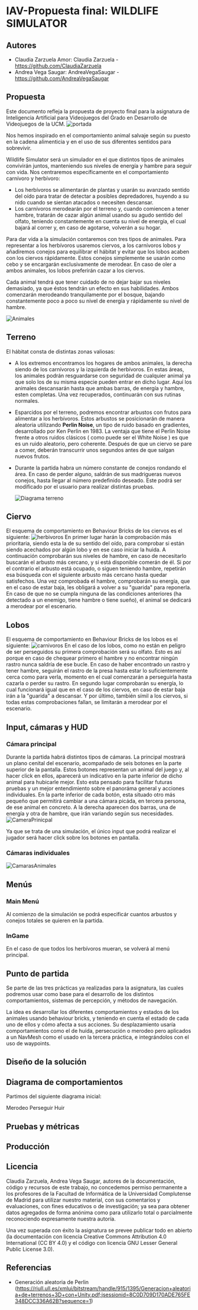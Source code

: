 # IAV-Propuesta final: WILDLIFE SIMULATOR

## Autores
- Claudia Zarzuela Amor: Claudia Zarzuela - https://github.com/ClaudiaZarzuela
- Andrea Vega Saugar: AndreaVegaSaugar - https://github.com/AndreaVegaSaugar

## Propuesta
Este documento refleja la propuesta de proyecto final para la asignatura de Inteligencia Artificial para Videojuegos del Grado en Desarrollo de Videojuegos de la UCM.
![portada](https://github.com/ClaudiaZarzuela/IAV24-ZarzuelaAmorVegaSaugar/assets/100291375/c11f77eb-25d6-45cf-862f-99abc7fde9f9)


Nos hemos inspirado en el comportamiento animal salvaje según su puesto en la cadena alimenticia y en el uso de sus diferentes sentidos para sobrevivir.

Wildlife Simulator será un simulador en el que distintos tipos de animales convivirán juntos, manteniendo sus niveles de energía y hambre para seguir con vida. Nos centraremos específicamente en el comportamiento carnívoro y herbívoro:

- Los herbívoros se alimentarán de plantas y usarán su avanzado sentido del oído para tratar de detectar a posibles depredadores, huyendo a su nido cuando se sientan atacados o necesiten descansar. 
- Los carnívoros merodearán por el terreno y, cuando comiencen a tener hambre, tratarán de cazar algún animal usando su agudo sentido del olfato, teniendo constantemente en cuenta su nivel de energía, el cual bajará al correr y, en caso de agotarse, volverán a su hogar.

Para dar vida a la simulación contaremos con tres tipos de animales. Para representar a los herbívoros usaremos ciervos, a los carnívoros lobos y añadiremos conejos para equilibrar el hábitat y evitar que los lobos acaben con los ciervos rápidamente. Estos conejos simplemente se usarán como cebo y se encargarán exclusivamente de merodear. En caso de oler a ambos animales, los lobos preferirán cazar a los ciervos. 

Cada animal tendrá que tener cuidado de no dejar bajar sus niveles demasiado, ya que éstos tendrán un efecto en sus habilidades. Ambos comenzarán merodeando tranquilamente por el bosque, bajando constantemente  poco a poco su nivel de energía y rápidamente su nivel de hambre. 

![Animales](https://github.com/ClaudiaZarzuela/IAV24-ZarzuelaAmorVegaSaugar/assets/100291375/a18be436-1821-4cbc-96f9-c168641cff51)

## Terreno
El hábitat consta de distintas zonas valiosas:
- A los extremos encontramos los hogares de ambos animales, la derecha siendo de los carnívoros y la izquierda de herbívoros. En estas áreas, los animales podrán resguardarse con seguridad de cualquier animal ya que solo los de su misma especie pueden entrar en dicho lugar. Aquí los animales descansarán hasta que ambas barras, de energía y hambre, esten completas. Una vez recuperados, continuarán con sus rutinas normales.

- Esparcidos por el terreno, podremos encontrar arbustos con frutos para alimentar a los herbívoros. Estos arbustos se posicionarán de manera aleatoria utilizando **Perlin Noise**, un tipo de ruido basado en gradientes, desarrollado por Ken Perlin en 1983. La ventaja que tiene el Perlin Noise frente a otros ruidos clásicos ( como puede ser el White Noise ) es que es un ruido aleatorio, pero coherente. Después de que un ciervo se pare a comer, deberán transcurrir unos segundos antes de que salgan nuevos frutos.

- Durante la partida habra un número constante de conejos rondando el área. En caso de perder alguno, saldrán de sus madrigueras nuevos conejos, hasta llegar al número predefinido deseado. Este podrá ser modificado por el usuario para realizar distintas pruebas.

  ![Diagrama terreno](https://github.com/ClaudiaZarzuela/IAV24-ZarzuelaAmorVegaSaugar/assets/100291375/5cc055e6-0b0c-44c3-9b0e-10fed633d730)

## Ciervo
El esquema de comportamiento en Behaviour Bricks de los ciervos es el siguiente:
 ![herbivoros](https://github.com/ClaudiaZarzuela/IAV24-ZarzuelaAmorVegaSaugar/assets/99989921/4f87fbc7-fe76-4c35-8952-f94b6ed484b5)
En primer lugar harán la comprobación más prioritaria, siendo esta la de su sentido del oído, para comprobar si están siendo acechados por algún lobo y en ese caso iniciar la huida.
A continuación comprobarán sus niveles de hambre, en caso de necesitarlo buscarán el arbusto más cercano, y si está disponible comerán de él. Si por el contrario el arbusto está ocupado, o siguen teniendo hambre, repetirán esa búsqueda con el siguiente arbusto más cercano hasta quedar satisfechos.
Una vez comprobada el hambre, comprobarán su energía, que en el caso de estar baja, les obligará a volver a su "guarida" para reponerla.
En caso de que no se cumpla ninguna de las condiciones anteriores (ha detectado a un enemigo, tiene hambre o tiene sueño), el animal se dedicará a merodear por el escenario.


## Lobos
El esquema de comportamiento en Behaviour Bricks de los lobos es el siguiente:
![carnivoros](https://github.com/ClaudiaZarzuela/IAV24-ZarzuelaAmorVegaSaugar/assets/99989921/cce034d8-0bc6-44bd-9d9e-6d45cd097987)
En el caso de los lobos, como no están en peligro de ser perseguidos su primera comprobación será su olfato. Esto es así porque en caso de chequear primero el hambre y no encontrar ningún rastro nunca saldría de ese bucle.
En caso de haber encontrado un rastro y tener hambre, seguirán el rastro de la presa hasta estar lo suficientemente cerca como para verla, momento en el cual comenzarán a perseguirla hasta cazarla o perder su rastro.
En segundo lugar comprobarán su energía, lo cual funcionará igual que en el caso de los ciervos, en caso de estar baja irán a la "guarida" a descansar.
Y por último, también símil a los ciervos, si todas estas comprobaciones fallan, se limitarán a merodear por el escenario.




## Input, cámaras y HUD
### Cámara principal 
Durante la partida habrá distintos tipos de cámaras. La principal mostrará un plano cenital del escenario, acompañado de seis botones en la parte superior de la pantalla. Estos botones representan un animal del juego y, al hacer click en ellos, aparecerá un indicativo en la parte inferior de dicho animal para hubicarle mejor. Esto esta pensado para facilitar futuras pruebas y un mejor entendimiento sobre el panoráma general y acciones individuales. En la parte inferior de cada botón, esta situado otro más pequeño que permitirá cambiar a una cámara picáda, en tercera persona, de ese animal en concreto. A la derecha aparecen dos barras, una de energía y otra de hambre, que irán variando según sus necesidades.  
![CameraPrinicpal](https://github.com/ClaudiaZarzuela/IAV24-ZarzuelaAmorVegaSaugar/assets/100291375/674cbaca-2ca8-47ce-b819-271f1f1cfcea)

Ya que se trata de una simulación, el único input que podrá realizar el jugador será hacer click sobre los botones en pantalla.

### Cámaras individuales
![CamarasAnimales](https://github.com/ClaudiaZarzuela/IAV24-ZarzuelaAmorVegaSaugar/assets/100291375/4500375a-a643-40c1-8693-3deb7c390fb9)

## Menús
### Main Menú
Al comienzo de la simulación se podrá especificár cuantos arbustos y conejos totales se quieren en la partida.
### InGame
En el caso de que todos los herbívoros mueran, se volverá al menú principal.

## Punto de partida
Se parte de las tres prácticas ya realizadas para la asignatura, las cuales podremos usar como base para el desarrollo de los distintos comportamientos, sistemas de percepción, y métodos de navegación.

La idea es desarrollar los diferentes comportamientos y estados de los animales usando behaviour bricks, y teniendo en cuenta el estado de cada uno de ellos y cómo afecta a sus acciones. Su desplazamiento usaría comportamientos como el de huída, persecución o merodeo pero aplicados a un NavMesh como el usado en la tercera práctica, e integrándolos con el uso de waypoints. 

## Diseño de la solución

## Diagrama de comportamientos
Partimos del siguiente diagrama inicial:

Merodeo
Perseguir
Huir

## Pruebas y métricas

## Producción

## Licencia
Claudia Zarzuela, Andrea Vega Saugar, autores de la documentación, código y recursos de este trabajo, no concedemos permiso permanente a los profesores de la Facultad de Informática de la Universidad Complutense de Madrid para utilizar nuestro material, con sus comentarios y evaluaciones, con fines educativos o de investigación; ya sea para obtener datos agregados de forma anónima como para utilizarlo total o parcialmente reconociendo expresamente nuestra autoría.

Una vez superada con éxito la asignatura se prevee publicar todo en abierto (la documentación con licencia Creative Commons Attribution 4.0 International (CC BY 4.0) y el código con licencia GNU Lesser General Public License 3.0).

## Referencias

- Generación aleatoria de Perlin (https://riull.ull.es/xmlui/bitstream/handle/915/1395/Generacion+aleatoria+de+terrenos+3D+con+Unity.pdf;jsessionid=8C0D709D170ADE765FE348DCC336A62B?sequence=1)
